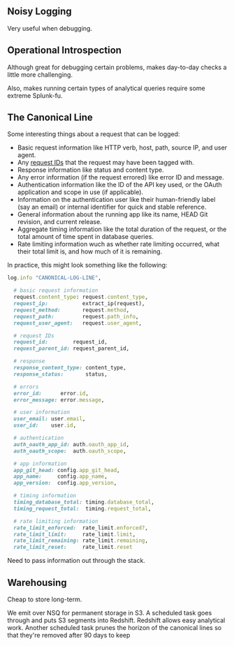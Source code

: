 

## Noisy Logging

Very useful when debugging.

## Operational Introspection

Although great for debugging certain problems, makes day-to-day checks a little more challenging.

Also, makes running certain types of analytical queries require some extreme Splunk-fu.

## The Canonical Line

Some interesting things about a request that can be logged:

* Basic request information like HTTP verb, host, path, source IP, and user
  agent.
* Any [request IDs](/request-ids) that the request may have been tagged with.
* Response information like status and content type.
* Any error information (if the request errored) like error ID and message.
* Authentication information like the ID of the API key used, or the OAuth
  application and scope in use (if applicable).
* Information on the authentication user like their human-friendly label (say
  an email) or internal identifier for quick and stable reference.
* General information about the running app like its name, HEAD Git revision,
  and current release.
* Aggregate timing information like the total duration of the request, or the
  total amount of time spent in database queries.
* Rate limiting information wuch as whether rate limiting occurred, what their
  total limit is, and how much of it is remaining.

In practice, this might look something like the following:

``` ruby
log.info "CANONICAL-LOG-LINE",

  # basic request information
  request.content_type: request.content_type,
  request_ip:           extract_ip(request),
  request_method:       request.method,
  request_path:         request.path_info,
  request_user_agent:   request.user_agent,

  # request IDs
  request_id:        request_id,
  request_parent_id: request_parent_id,

  # response
  response_content_type: content_type,
  response_status:       status,

  # errors
  error_id:      error.id,
  error_message: error.message,

  # user information
  user_email: user.email,
  user_id:    user.id,

  # authentication
  auth_oauth_app_id: auth.oauth_app_id,
  auth_oauth_scope:  auth.oauth_scope,

  # app information
  app_git_head: config.app_git_head,
  app_name:     config.app_name,
  app_version:  config.app_version,

  # timing information
  timing_database_total: timing.database_total,
  timing_request_total:  timing.request_total,

  # rate limiting information
  rate_limit_enforced:  rate_limit.enforced?,
  rate_limit_limit:     rate_limit.limit,
  rate_limit_remaining: rate_limit.remaining,
  rate_limit_reset:     rate_limit.reset
```

Need to pass information out through the stack.

## Warehousing

Cheap to store long-term.

We emit over NSQ for permanent storage in S3. A scheduled task goes through and
puts S3 segments into Redshift. Redshift allows easy analytical work. Another
scheduled task prunes the horizon of the canonical lines so that they're
removed after 90 days to keep
